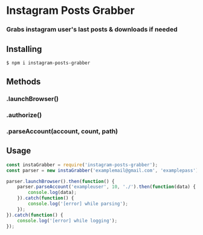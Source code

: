 # Instagram Posts Grabber

### Grabs instagram user's last posts & downloads if needed 
## Installing

```sh
$ npm i instagram-posts-grabber
```



## Methods

### .launchBrowser()
### .authorize()
### .parseAccount(account, count, path)



## Usage

```js
const instaGrabber = require('instagram-posts-grabber');
const parser = new instaGrabber('examplemail@gmail.com', 'examplepass');

parser.launchBrowser().then(function() {
	parser.parseAccount('exampleuser', 10, './').then(function(data) {
  		console.log(data);
	}).catch(function() {
  		console.log('[error] while parsing');
	});
}).catch(function() {
 	console.log('[error] while logging');
});
```
